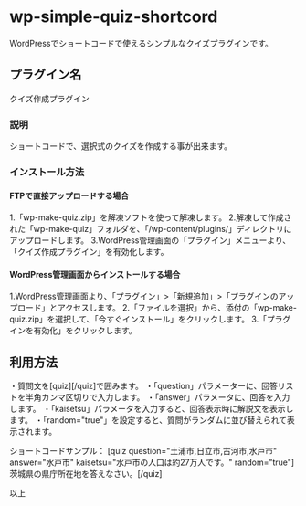 # wp-simple-quiz-shortcord
 WordPressでショートコードで使えるシンプルなクイズプラグインです。

## プラグイン名
クイズ作成プラグイン

### 説明
ショートコードで、選択式のクイズを作成する事が出来ます。

### インストール方法

#### FTPで直接アップロードする場合

1.「wp-make-quiz.zip」を解凍ソフトを使って解凍します。
2.解凍して作成された「wp-make-quiz」フォルダを、「/wp-content/plugins/」ディレクトリにアップロードします。
3.WordPress管理画面の「プラグイン」メニューより、「クイズ作成プラグイン」を有効化します。

#### WordPress管理画面からインストールする場合

1.WordPress管理画面より、「プラグイン」>「新規追加」>「プラグインのアップロード」とアクセスします。
2.「ファイルを選択」から、添付の「wp-make-quiz.zip」を選択して、「今すぐインストール」をクリックします。
3.「プラグインを有効化」をクリックします。

## 利用方法

・質問文を[quiz][/quiz]で囲みます。
・「question」パラメーターに、回答リストを半角カンマ区切りで入力します。
・「answer」パラメータに、回答を入力します。
・「kaisetsu」パラメータを入力すると、回答表示時に解説文を表示します。
・「random="true"」を設定すると、質問がランダムに並び替えられて表示されます。

ショートコードサンプル：
[quiz question="土浦市,日立市,古河市,水戸市" answer="水戸市" kaisetsu="水戸市の人口は約27万人です。" random="true"]茨城県の県庁所在地を答えなさい。[/quiz]

以上